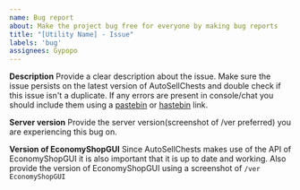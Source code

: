 ```yaml
---
name: Bug report
about: Make the project bug free for everyone by making bug reports
title: "[Utility Name] - Issue"
labels: 'bug'
assignees: Gypopo
---
```


**Description**
Provide a clear description about the issue.
Make sure the issue persists on the latest version of AutoSellChests and double check if this issue isn't a duplicate.
If any errors are present in console/chat you should include them using a [pastebin](https://pastebin.com/) or [hastebin](https://www.toptal.com/developers/hastebin/) link.

**Server version**
Provide the server version(screenshot of /ver preferred) you are experiencing this bug on.

**Version of EconomyShopGUI**
Since AutoSellChests makes use of the API of EconomyShopGUI it is also important that it is up to date and working.
Also provide the version of EconomyShopGUI using a screenshot of `/ver EconomyShopGUI`